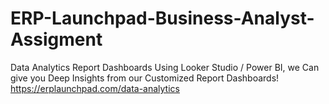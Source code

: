 # ERP-Launchpad-Business-Analyst-Assigment
Data Analytics Report Dashboards  Using Looker Studio / Power BI, we Can give you Deep Insights from our Customized Report Dashboards!  https://erplaunchpad.com/data-analytics 
